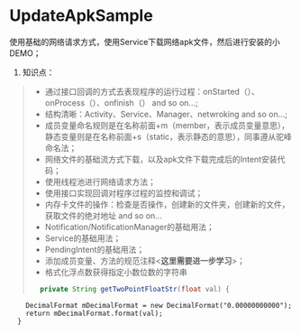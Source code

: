 # UpdateApkSample
使用基础的网络请求方式，使用Service下载网络apk文件，然后进行安装的小DEMO；
1. 知识点：
> * 通过接口回调的方式去表现程序的运行过程：onStarted（）、onProcess（）、onfinish（） and so on...;
> * 结构清晰：Activity、Service、Manager、netwroking and so on...;
> * 成员变量命名规则是在名称前面+m（member，表示成员变量意思），静态变量则是在名称前面+s（static，表示静态的意思），同事遵从驼峰命名法；
> * 网络文件的基础流方式下载，以及apk文件下载完成后的Intent安装代码；
> * 使用线程池进行网络请求方法；
> * 使用接口实现回调对程序过程的监控和调试；
> * 内存卡文件的操作：检查是否操作，创建新的文件夹，创建新的文件，获取文件的绝对地址 and so on...
> * Notification/NotificationManager的基础用法；
> * Service的基础用法；
> * PendingIntent的基础用法；
> * 添加成员变量、方法的规范注释<**这里需要进一步学习**>；
> * 格式化浮点数获得指定小数位数的字符串
> ```Java
>   private String getTwoPointFloatStr(float val) {
        DecimalFormat mDecimalFormat = new DecimalFormat("0.00000000000");
        return mDecimalFormat.format(val);
      }
> ```


